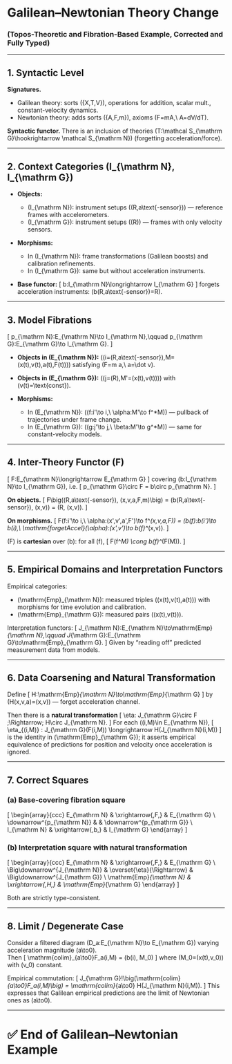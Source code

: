 # Galilean–Newtonian Theory Change
### (Topos-Theoretic and Fibration-Based Example, Corrected and Fully Typed)

---

## 1. Syntactic Level

**Signatures.**
- Galilean theory: sorts \(\{X,T,V\}\), operations for addition, scalar mult., constant-velocity dynamics.
- Newtonian theory: adds sorts \(\{A,F,m\}\), axioms \(F=mA,\ A=dV/dT\).

**Syntactic functor.**
There is an inclusion of theories \(T:\mathcal S_{\mathrm G}\hookrightarrow \mathcal S_{\mathrm N}\) (forgetting acceleration/force).

---

## 2. Context Categories \(I_{\mathrm N}, I_{\mathrm G}\)

- **Objects:**
  - \(I_{\mathrm N}\): instrument setups \((R,a\text{-sensor})\) — reference frames with accelerometers.
  - \(I_{\mathrm G}\): instrument setups \((R)\) — frames with only velocity sensors.

- **Morphisms:**
  - In \(I_{\mathrm N}\): frame transformations (Galilean boosts) and calibration refinements.
  - In \(I_{\mathrm G}\): same but without acceleration instruments.

- **Base functor:**
  \[
  b:I_{\mathrm N}\longrightarrow I_{\mathrm G}
  \]
  forgets acceleration instruments: \(b(R,a\text{-sensor})=R\).

---

## 3. Model Fibrations

\[
p_{\mathrm N}:E_{\mathrm N}\to I_{\mathrm N},\qquad
p_{\mathrm G}:E_{\mathrm G}\to I_{\mathrm G}.
\]

- **Objects in \(E_{\mathrm N}\):**
  \((i=(R,a\text{-sensor}),M=(x(t),v(t),a(t),F(t)))\)
   satisfying \(F=m a,\ a=\dot v\).

- **Objects in \(E_{\mathrm G}\):**
  \((j=(R),M'=(x(t),v(t)))\) 
  with \(v(t)=\text{const}\).

- **Morphisms:**
  - In \(E_{\mathrm N}\): \((f:i'\to i,\ \alpha:M'\to f^*M)\) — pullback of trajectories under frame change.
  - In \(E_{\mathrm G}\): \((g:j'\to j,\ \beta:M'\to g^*M)\) — same for constant-velocity models.

---

## 4. Inter-Theory Functor \(F\)

\[
F:E_{\mathrm N}\longrightarrow E_{\mathrm G}
\]
covering \(b:I_{\mathrm N}\to I_{\mathrm G}\), i.e.
\[
p_{\mathrm G}\circ F = b\circ p_{\mathrm N}.
\]

**On objects.**
\[
F\big((R,a\text{-sensor}), (x,v,a,F,m)\big)
  = (b(R,a\text{-sensor}), (x,v)) = (R, (x,v)).
\]

**On morphisms.**
\[
F(f:i'\to i,\ \alpha:(x',v',a',F')\to f^*(x,v,a,F))
  = (b(f):b(i')\to b(i),\ \mathrm{forgetAccel}(\alpha):(x',v')\to b(f)^*(x,v)).
\]

\(F\) is **cartesian** over \(b\): for all \(f\),
\[
F(f^*M) \cong b(f)^*(F(M)).
\]

---

## 5. Empirical Domains and Interpretation Functors

Empirical categories:

- \(\mathrm{Emp}_{\mathrm N}\): measured triples \((x(t),v(t),a(t))\) with morphisms for time evolution and calibration.
- \(\mathrm{Emp}_{\mathrm G}\): measured pairs \((x(t),v(t))\).

Interpretation functors:
\[
J_{\mathrm N}:E_{\mathrm N}\to\mathrm{Emp}_{\mathrm N},\qquad
J_{\mathrm G}:E_{\mathrm G}\to\mathrm{Emp}_{\mathrm G}.
\]
Given by “reading off” predicted measurement data from models.

---

## 6. Data Coarsening and Natural Transformation

Define
\[
H:\mathrm{Emp}_{\mathrm N}\to\mathrm{Emp}_{\mathrm G}
\]
by \(H(x,v,a)=(x,v)\) — forget acceleration channel.

Then there is a **natural transformation**
\[
\eta: J_{\mathrm G}\circ F \;\Rightarrow\; H\circ J_{\mathrm N}.
\]
For each \((i,M)\in E_{\mathrm N}\),
\[
\eta_{(i,M)} : J_{\mathrm G}(F(i,M)) \longrightarrow H(J_{\mathrm N}(i,M))
\]
is the identity in \(\mathrm{Emp}_{\mathrm G}\); it asserts empirical equivalence of predictions for position and velocity once acceleration is ignored.

---

## 7. Correct Squares

### (a) Base-covering fibration square
\[
\begin{array}{ccc}
E_{\mathrm N} & \xrightarrow{\,F\,} & E_{\mathrm G} \\
\downarrow^{p_{\mathrm N}} & & \downarrow^{p_{\mathrm G}} \\
I_{\mathrm N} & \xrightarrow{\,b\,} & I_{\mathrm G}
\end{array}
\]

### (b) Interpretation square with natural transformation
\[
\begin{array}{ccc}
E_{\mathrm N} & \xrightarrow{\,F\,} & E_{\mathrm G} \\
\Big\downarrow^{J_{\mathrm N}} & \overset{\eta}{\Rightarrow} & \Big\downarrow^{J_{\mathrm G}} \\
\mathrm{Emp}_{\mathrm N} & \xrightarrow{\,H\,} & \mathrm{Emp}_{\mathrm G}
\end{array}
\]

Both are strictly type-consistent.

---

## 8. Limit / Degenerate Case

Consider a filtered diagram \(D_a:E_{\mathrm N}\to E_{\mathrm G}\) varying acceleration magnitude \(a\to0\).  
Then
\[
\mathrm{colim}_{a\to0}F_a(i,M) = (b(i), M_0)
\]
where \(M_0=(x(t),v_0)\) with \(v_0\) constant.

Empirical commutation:
\[
J_{\mathrm G}\!\big(\mathrm{colim}_{a\to0}F_a(i,M)\big)
  = \mathrm{colim}_{a\to0} H(J_{\mathrm N}(i,M)).
\]
This expresses that Galilean empirical predictions are the limit of Newtonian ones as \(a\to0\).

---
# ✅ End of Galilean–Newtonian Example

